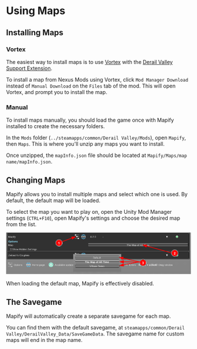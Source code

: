 # Using Maps

## Installing Maps

### Vortex

The easiest way to install maps is to use [Vortex][vortex] with the [Derail Valley Support Extension][vortex-dv].

To install a map from Nexus Mods using Vortex, click `Mod Manager Download` instead of `Manual Download` on the `Files` tab of the mod.
This will open Vortex, and prompt you to install the map.

### Manual

To install maps manually, you should load the game once with Mapify installed to create the necessary folders.

In the `Mods` folder (`../steamapps/common/Derail Valley/Mods`), open `Mapify`, then `Maps`.
This is where you'll unzip any maps you want to install.

Once unzipped, the `mapInfo.json` file should be located at `Mapify/Maps/map name/mapInfo.json`.


## Changing Maps

Mapify allows you to install multiple maps and select which one is used.
By default, the default map will be loaded.

To select the map you want to play on, open the Unity Mod Manager settings (`CTRL+F10`),
open Mapify's settings and choose the desired map from the list.

![Map Selection Menu][map-selector]

When loading the default map, Mapify is effectively disabled.


## The Savegame

Mapify will automatically create a separate savegame for each map.

You can find them with the default savegame, at `steamapps/common/Derail Valley/DerailValley_Data/SaveGameData`.
The savegame name for custom maps will end in the map name.


[vortex]: https://www.nexusmods.com/about/vortex/
[vortex-dv]: https://www.nexusmods.com/site/mods/527
[map-selector]: ../assets/map-selector.png

